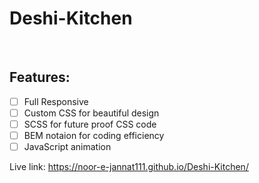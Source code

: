 # Deshi-Kitchen

<br/>

## Features:
- [ ] Full Responsive
- [ ] Custom CSS for beautiful design
- [ ] SCSS for future proof CSS code
- [ ] BEM notaion for coding efficiency
- [ ] JavaScript animation

Live link:  https://noor-e-jannat111.github.io/Deshi-Kitchen/


